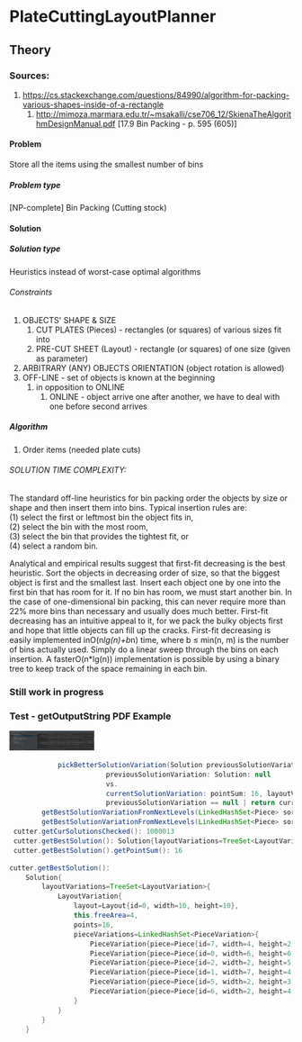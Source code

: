 # PlateCuttingLayoutPlanner

## Theory 

### Sources:
 1. https://cs.stackexchange.com/questions/84990/algorithm-for-packing-various-shapes-inside-of-a-rectangle
    1. http://mimoza.marmara.edu.tr/~msakalli/cse706_12/SkienaTheAlgorithmDesignManual.pdf [17.9 Bin Packing - p. 595 (605)]
 
#### Problem
 Store all the items using the smallest number of bins
##### Problem type
 [NP-complete] Bin Packing (Cutting stock)
 
#### Solution
##### Solution type
 Heuristics instead of worst-case optimal algorithms
 
###### Constraints
 1. OBJECTS' SHAPE & SIZE 
    1. CUT PLATES (Pieces) - rectangles (or squares) of various sizes 
    fit into 
    1. PRE-CUT SHEET (Layout) - rectangle (or squares) of one size (given as parameter)
 1. ARBITRARY (ANY) OBJECTS ORIENTATION (object rotation is allowed)
 1. OFF-LINE - set of objects is known at the beginning 
    1. in opposition to ONLINE
        1. ONLINE - object arrive one after another, we have to deal with one before second arrives

##### Algorithm
1. Order items (needed plate cuts)
 
###### SOLUTION TIME COMPLEXITY:
 
 

The standard off-line heuristics for bin packing order the objects by size or shape and then insert them into bins. 
Typical insertion rules are: \
(1) select the first or leftmost bin the object fits in, \
(2) select the bin with the most room, \
(3) select the bin that provides the tightest fit, or \
(4) select a random bin.

Analytical  and  empirical  results  suggest  that first-fit decreasing is  the  best heuristic. 
Sort the objects in decreasing order of size, so that the biggest object is first and the smallest last. 
Insert each object one by one into the first bin that has room for it. 
If no bin has room, we must start another bin. 
In the case of one-dimensional bin packing, 
this can never require more than 22% more bins than necessary and usually does much better. 
First-fit decreasing has an intuitive appeal to it, for we pack the bulky objects first and hope that little objects can fill up the cracks.
First-fit decreasing is easily implemented inO(n*lg(n)+b*n) time, where b ≤ min(n, m) is the number of bins actually used. 
Simply do a linear sweep through the bins on each insertion. 
A fasterO(n*lg(n)) implementation is possible by using a binary tree to keep track of the space remaining in each bin.

### Still work in progress

### Test - getOutputString PDF Example
<img src="./screens/1mil_solution_variations_tests.png" width="30%">

```java
			pickBetterSolutionVariation(Solution previousSolutionVariation, Solution currentSolutionVariation) - level: 1
 						previousSolutionVariation: Solution: null
 						vs.
 						currentSolutionVariation: pointSum: 16, layoutVariationsSize: 1, freeSpaceTotalPoints: -4, amountOfPieceVariations: 6, pieceVariationsTotalPoints: 20
 						previousSolutionVariation == null | return currentSolutionVariation;
 		getBestSolutionVariationFromNextLevels(LinkedHashSet<Piece> sortedPiecesToCutFirst, TreeSet<Solution> solutionVariations) - pickedBetterSolutionVariation: pointSum: 16, layoutVariationsSize: 1, freeSpaceTotalPoints: -4, amountOfPieceVariations: 6, pieceVariationsTotalPoints: 20
 		getBestSolutionVariationFromNextLevels(LinkedHashSet<Piece> sortedPiecesToCutFirst, LinkedHashSet<Piece> sortedPiecesToCutLater, TreeSet<Solution> solutionVariations) - for --------------
 cutter.getCurSolutionsChecked(): 1000013
 cutter.getBestSolution(): Solution{layoutVariations=TreeSet<LayoutVariation>{LayoutVariation{layout=Layout{id=0, width=10, height=10}, this.freeArea=4, points=16, pieceVariations=LinkedHashSet<PieceVariation>{PieceVariation{piece=Piece{id=7, width=4, height=2, points=1}, orientation=H, northEasternCoord=Coordinate{x=0, y=0}}PieceVariation{piece=Piece{id=0, width=6, height=6, points=9}, orientation=H, northEasternCoord=Coordinate{x=4, y=0}}PieceVariation{piece=Piece{id=2, width=2, height=5, points=5}, orientation=V, northEasternCoord=Coordinate{x=0, y=2}}PieceVariation{piece=Piece{id=1, width=7, height=4, points=3}, orientation=H, northEasternCoord=Coordinate{x=2, y=6}}PieceVariation{piece=Piece{id=5, width=2, height=3, points=1}, orientation=V, northEasternCoord=Coordinate{x=0, y=7}}PieceVariation{piece=Piece{id=6, width=2, height=4, points=1}, orientation=V, northEasternCoord=Coordinate{x=2, y=2}}}}}}
 cutter.getBestSolution().getPointSum(): 16
 ```

```java
cutter.getBestSolution(): 
    Solution{
        layoutVariations=TreeSet<LayoutVariation>{
            LayoutVariation{
                layout=Layout{id=0, width=10, height=10}, 
                this.freeArea=4, 
                points=16, 
                pieceVariations=LinkedHashSet<PieceVariation>{
                    PieceVariation{piece=Piece{id=7, width=4, height=2, points=1}, orientation=H, northEasternCoord=Coordinate{x=0, y=0}}
                    PieceVariation{piece=Piece{id=0, width=6, height=6, points=9}, orientation=H, northEasternCoord=Coordinate{x=4, y=0}}
                    PieceVariation{piece=Piece{id=2, width=2, height=5, points=5}, orientation=V, northEasternCoord=Coordinate{x=0, y=2}}
                    PieceVariation{piece=Piece{id=1, width=7, height=4, points=3}, orientation=H, northEasternCoord=Coordinate{x=2, y=6}}
                    PieceVariation{piece=Piece{id=5, width=2, height=3, points=1}, orientation=V, northEasternCoord=Coordinate{x=0, y=7}}
                    PieceVariation{piece=Piece{id=6, width=2, height=4, points=1}, orientation=V, northEasternCoord=Coordinate{x=2, y=2}}
                }
            }
        }
    } 
```